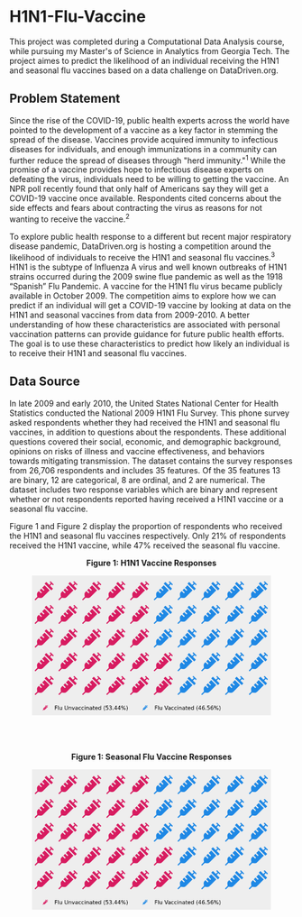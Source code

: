 # H1N1-Flu-Vaccine
This project was completed during a Computational Data Analysis course, while pursuing my Master's of Science in Analytics from Georgia Tech. The project aimes to predict the likelihood of an individual receiving the H1N1 and seasonal flu vaccines based on a data challenge on DataDriven.org.

## Problem Statement
Since the rise of the COVID-19, public health experts across the world have pointed to the development of 
a vaccine as a key factor in stemming the spread of the disease. Vaccines provide acquired immunity to 
infectious diseases for individuals, and enough immunizations in a community can further reduce the 
spread of diseases through "herd immunity."<sup>1</sup> While the promise of a vaccine provides hope to infectious 
disease experts on defeating the virus, individuals need to be willing to getting the vaccine. An NPR poll 
recently found that only half of Americans say they will get a COVID-19 vaccine once available. Respondents 
cited concerns about the side effects and fears about contracting the virus as reasons for not wanting to 
receive the vaccine.<sup>2</sup>

To explore public health response to a different but recent major respiratory disease pandemic, 
DataDriven.org is hosting a competition around the likelihood of individuals to receive the H1N1 and 
seasonal flu vaccines.<sup>3</sup> H1N1 is the subtype of Influenza A virus and well known outbreaks of H1N1 strains 
occurred during the 2009 swine flue pandemic as well as the 1918 “Spanish” Flu Pandemic. A vaccine for 
the H1N1 flu virus became publicly available in October 2009. The competition aims to explore how we 
can predict if an individual will get a COVID-19 vaccine by looking at data on the H1N1 and seasonal 
vaccines from data from 2009-2010. A better understanding of how these characteristics are associated 
with personal vaccination patterns can provide guidance for future public health efforts. The goal is to use 
these characteristics to predict how likely an individual is to receive their H1N1 and seasonal flu vaccines.

## Data Source
In late 2009 and early 2010, the United States National Center for Health Statistics conducted the National 
2009 H1N1 Flu Survey. This phone survey asked respondents whether they had received the H1N1 and 
seasonal flu vaccines, in addition to questions about the respondents. These additional questions covered 
their social, economic, and demographic background, opinions on risks of illness and vaccine effectiveness,
and behaviors towards mitigating transmission.
The dataset contains the survey responses from 26,706 respondents and includes 35 features. Of the 35 features 13 are binary, 12 are categorical, 8 are ordinal, 
and 2 are numerical. The dataset includes two response variables which are binary and represent whether or not 
respondents reported having received a H1N1 vaccine or a seasonal flu vaccine. 

Figure 1 and Figure 2 display
the proportion of respondents who received the H1N1 and seasonal flu vaccines respectively. Only 21% of respondents 
received the H1N1 vaccine, while 47% received the seasonal flu vaccine.

 <p align="center">
     <b>Figure 1: H1N1 Vaccine Responses</b>
  </p>
<figure>
  <p align="center">
    <img src="https://github.com/bwalzer4/H1N1-Flu-Vaccine/blob/main/Visuals/h1n1_waffle.png?raw=True" />
  </p>
</figure>

<br></br>

<p align="center">
     <b>Figure 1: Seasonal Flu Vaccine Responses</b>
  </p>
<figure>
  <p align="center">
    <img src="https://github.com/bwalzer4/H1N1-Flu-Vaccine/blob/main/Visuals/seas_waffle.png?raw=True" />
  </p>
</figure>

